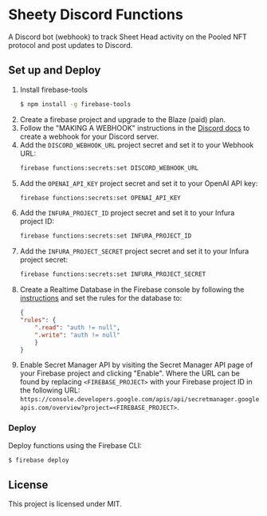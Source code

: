 # Sheety Discord Functions

A Discord bot (webhook) to track Sheet Head activity on the Pooled NFT protocol and post updates to Discord.

## Set up and Deploy
1. Install firebase-tools
    ```bash
    $ npm install -g firebase-tools
    ```
1. Create a firebase project and upgrade to the Blaze (paid) plan.
1. Follow the "MAKING A WEBHOOK" instructions in the [Discord docs](https://support.discord.com/hc/en-us/articles/228383668-Intro-to-Webhooks) to create a webhook for your Discord server.
1. Add the `DISCORD_WEBHOOK_URL` project secret and set it to your Webhook URL:
    ```bash
    firebase functions:secrets:set DISCORD_WEBHOOK_URL
    ```
1. Add the `OPENAI_API_KEY` project secret and set it to your OpenAI API key:
    ```bash
    firebase functions:secrets:set OPENAI_API_KEY
    ```
1. Add the `INFURA_PROJECT_ID` project secret and set it to your Infura project ID:
    ```bash
    firebase functions:secrets:set INFURA_PROJECT_ID
    ```
1. Add the `INFURA_PROJECT_SECRET` project secret and set it to your Infura project secret:
    ```bash
    firebase functions:secrets:set INFURA_PROJECT_SECRET
    ```
1. Create a Realtime Database in the Firebase console by following the [instructions](https://firebase.google.com/docs/database/web/start#create_a_database) and set the rules for the database to:
    ```json
    {
    "rules": {
        ".read": "auth != null",
        ".write": "auth != null"
        }
    }
    ```
1. Enable Secret Manager API by visiting the Secret Manager API page of your Firebase project and clicking "Enable". Where the URL can be found by replacing `<FIREBASE_PROJECT>` with your Firebase project ID in the following URL: `https://console.developers.google.com/apis/api/secretmanager.googleapis.com/overview?project=<FIREBASE_PROJECT>`.

### Deploy
Deploy functions using the Firebase CLI:

```bash
$ firebase deploy
```

## License

This project is licensed under MIT.
